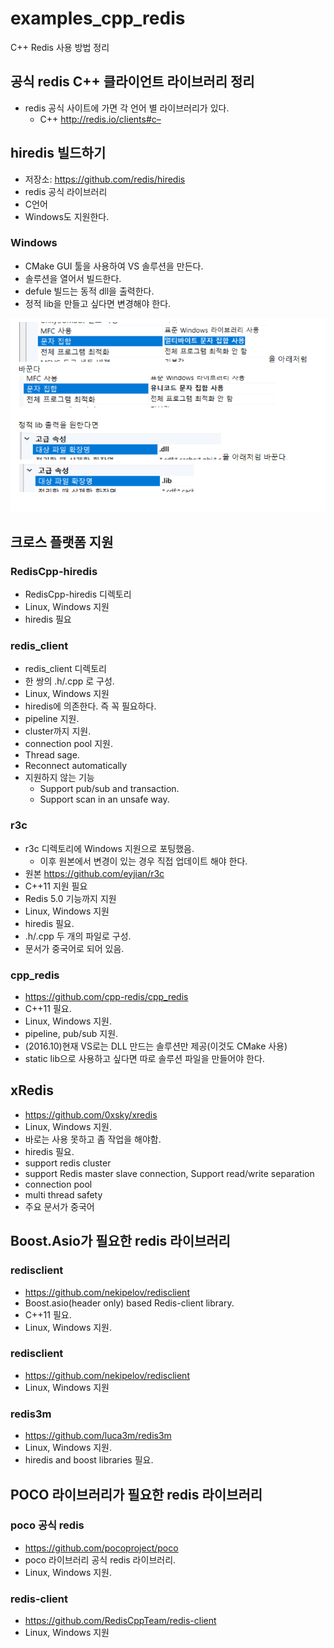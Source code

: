# examples_cpp_redis
C++ Redis 사용 방법 정리
    
## 공식 redis C++ 클라이언트 라이브러리 정리
- redis 공식 사이트에 가면 각 언어 별 라이브러리가 있다.
    - C++ http://redis.io/clients#c–

## hiredis 빌드하기
- 저장소: https://github.com/redis/hiredis 
- redis 공식 라이브러리
- C언어
- Windows도 지원한다.
  
### Windows
- CMake GUI 툴을 사용하여 VS 솔루션을 만든다.
- 솔루션을 열어서 빌드한다.
- defule 빌드는 동적 dll을 출력한다.
- 정적 lib을 만들고 싶다면 변경해야 한다.
    
![hiredis_vc](./RedisCpp-hiredis/images/001.png)    
    

## 크로스 플랫폼 지원
### RedisCpp-hiredis
- RedisCpp-hiredis 디렉토리
- Linux, Windows 지원
- hiredis 필요
  

### redis_client
- redis_client 디렉토리
- 한 쌍의 .h/.cpp 로 구성.
- Linux, Windows 지원
- hiredis에 의존한다. 즉 꼭 필요하다.
- pipeline 지원.
- cluster까지 지원.
- connection pool 지원.
- Thread sage.
- Reconnect automatically
- 지원하지 않는 기능
    - Support pub/sub and transaction.
    - Support scan in an unsafe way.
       
  
### r3c
- r3c 디렉토리에 Windows 지원으로 포팅했음.
    - 이후 원본에서 변경이 있는 경우 직접 업데이트 해야 한다.
- 원본 https://github.com/eyjian/r3c
- C++11 지원 필요
- Redis 5.0 기능까지 지원
- Linux, Windows 지원
- hiredis 필요.
- .h/.cpp 두 개의 파일로 구성.
- 문서가 중국어로 되어 있음.
    

### cpp_redis
- https://github.com/cpp-redis/cpp_redis
- C++11 필요.
- Linux, Windows 지원.
- pipeline, pub/sub 지원.
- (2016.10)현재 VS로는 DLL 만드는 솔루션만 제공(이것도 CMake 사용)
- static lib으로 사용하고 싶다면 따로 솔루션 파일을 만들어야 한다.
  
  
## xRedis
- https://github.com/0xsky/xredis
- Linux, Windows 지원.
- 바로는 사용 못하고 좀 작업을 해야함.
- hiredis 필요.
- support redis cluster
- support Redis master slave connection, Support read/write separation
- connection pool
- multi thread safety
- 주요 문서가 중국어
  

## Boost.Asio가 필요한 redis 라이브러리
### redisclient
- https://github.com/nekipelov/redisclient
- Boost.asio(header only) based Redis-client library.
- C++11 필요.
- Linux, Windows 지원.
  

### redisclient
- https://github.com/nekipelov/redisclient
- Linux, Windows 지원
   
   
### redis3m
- https://github.com/luca3m/redis3m
- Linux, Windows 지원.
- hiredis and boost libraries 필요.
  
  

## POCO 라이브러리가 필요한 redis 라이브러리
### poco 공식 redis
- https://github.com/pocoproject/poco
- poco 라이브러리 공식 redis 라이브러리.
- Linux, Windows 지원.
  
  
### redis-client
- https://github.com/RedisCppTeam/redis-client
- Linux, Windows 지원


  
